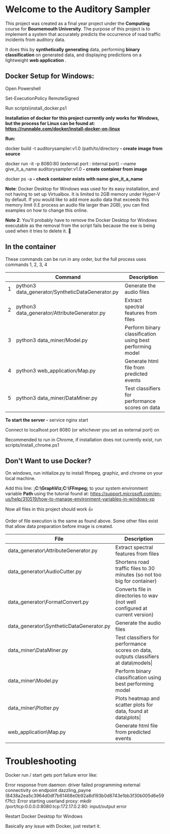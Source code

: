 # Welcome to the Auditory Sampler

This project was created as a final year project under the **Computing** course for **Bournemouth University**. The purpose of this project is to implement a system that accurately predicts the occurrence of road traffic incidents from auditory data.

It does this by **synthetically generating** data, performing **binary classification** on generated data, and displaying predictions on a lightweight **web application** . 

## Docker Setup for Windows:

Open Powershell

Set-ExecutionPolicy RemoteSigned

Run scripts\install_docker.ps1

**Installation of docker for this project currently only works for Windows, but the process for Linux can be found at: https://runnable.com/docker/install-docker-on-linux**

**Run:** 

docker build -t auditorysampler:v1.0 /path/to/directory **- create image from source**

docker run -it -p 8080:80 (external port : internal port) --name give_it_a_name auditorysampler:v1.0 **- create container from image**

docker ps -a **- check container exists with name give_it_a_name**

**Note**: Docker Desktop for Windows was used for its easy installation, and not having to set up Virtualbox. It is limited to 2GB memory under Hyper-V by default. If you would like to add more audio data that exceeds this memory limit (I.E process an audio file larger than 2GB), you can find examples on how to change this online.

**Note 2**: You'll probably have to remove the Docker Desktop for Windows executable as the removal from the script fails because the exe is being used when it tries to delete it. 🤷

## In the container

These commands can be run in any order, but the full process uses commands 1, 2, 3, 4

| |Command                        					|Description                  |
|-|-------------------------------------------------|-----------------------------|
|1|python3 data_generator/SyntheticDataGenerator.py |Generate the audio files|
|2|python3 data_generator/AttributeGenerator.py		|Extract spectral features from files|
|3|python3 data_miner/Model.py						|Perform binary classification using best performing model|
|4|python3 web_application/Map.py					|Generate html file from predicted events|
|5|python3 data_miner/DataMiner.py					|Test classifiers for performance scores on data|


**To start the server -** service nginx start 

Connect to localhost port 8080 (or whichever you set as external port) on 

Recommended to run in Chrome, if installation does not currently exist, run scripts/install_chrome.ps1

## Don't Want to use Docker?
 
 <p>On windows, run initialize.py to install ffmpeg, graphiz, and chrome on your local machine. </p>
 
 Add this line: **;C:\GraphViz;C:\FFmpeg;**  to your system environment variable **Path** using the tutorial found at: https://support.microsoft.com/en-us/help/310519/how-to-manage-environment-variables-in-windows-xp

Now all files in this project should work :+1:

Order of file execution is the same as found above. Some other files exist that allow data preparation before image is created.

|File|Description|
|-|-|
|data_generator\AttributeGenerator.py</span>|Extract spectral features from files|
|data_generator\AudioCutter.py</span>|Shortens road traffic files to 30 minutes (so not too big for container)|
|data_generator\FormatConvert.py</span>|Converts file in directories to wav (not well configured at current version)|
|data_generator\SyntheticDataGenerator.py</span>|Generate the audio files|
|data_miner\DataMiner.py</span>|Test classifiers for performance scores on data, outputs classifiers at data\models\|
|data_miner\Model.py</span>|Perform binary classification using best performing model|
|data_miner\Plotter.py</span>|Plots heatmap and scatter plots for data, found at data\plots\|
|web_application\Map.py</span>|Generate html file from predicted events|

# Troubleshooting

Docker run / start gets port failure error like:

Error response from daemon: driver failed programming external connectivity on endpoint dazzling_payne (8438a2ea5c3964d0df7b61468e0b92a8d193b0d8743e1bb3f30b005d6e59f7fc): Error starting userland proxy: mkdir /port/tcp:0.0.0.0:8080:tcp:172.17.0.2:80: input/output error

Restart Docker Desktop for Windows

Basically any issue with Docker, just restart it.

